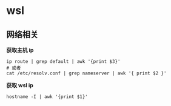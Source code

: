 # wsl

## 网络相关

**获取主机 ip**

```shell
ip route | grep default | awk '{print $3}'
# 或者
cat /etc/resolv.conf | grep nameserver | awk '{ print $2 }'
```

**获取 wsl ip**

``` shell
hostname -I | awk '{print $1}'
```
